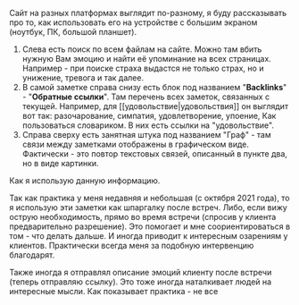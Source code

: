 Сайт на разных платформах выглядит по-разному, я буду рассказывать про то, как использовать его на устройстве с большим экраном (ноутбук, ПК, большой планшет).

1. Слева есть поиск по всем файлам на сайте. Можно там вбить нужную Вам эмоцию и найти её упоминание на всех страницах. Например - при поиске страха выдастся не только страх, но и унижение, тревога и так далее.
2. В самой заметке справа снизу есть блок под названием "**Backlinks**" - "**Обратные ссылки**". Там перечень всех заметок, связанных с текущей. Например, для [[удовольствие|удовольствия]] он выглядит вот так: разочарование, симпатия, удовлетворение, упоение, Как пользоваться словариком. В них есть ссылки на "удовольствие".
3. Справа сверху есть занятная штука под названием "Граф" - там связи между заметками отображены в графическом виде. Фактически - это повтор текстовых связей, описанный в пункте два, но в виде картинки.


Как я использую данную информацию.

Так как практика у меня недавняя и небольшая (с октября 2021 года), то я использую эти заметки как шпаргалку после встреч.
Либо, если вижу острую необходимость, прямо во время встречи (спросив у клиента предварительно разрешение). Это помогает и мне соориентироваться в том - что делать дальше. И иногда приводит к интересным озарениям у клиентов. Практически всегда меня за подобную интервенцию благодарят.

Также иногда я отправлял описание эмоций клиенту после встречи (теперь отправляю ссылку). Это тоже иногда наталкивает людей на интересные мысли. Как показывает практика - не все 
